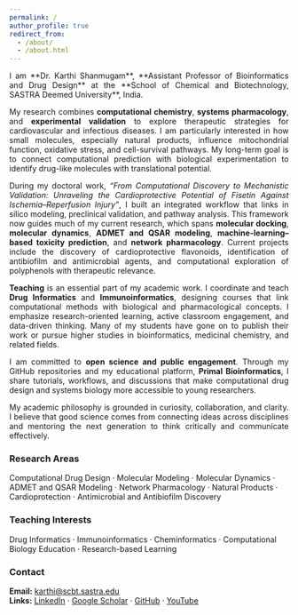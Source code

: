 ```yaml
---
permalink: /
author_profile: true
redirect_from: 
  - /about/
  - /about.html
---
```


<div align="justify">
I am **Dr. Karthi Shanmugam**, **Assistant Professor of Bioinformatics and Drug Design** at the **School of Chemical and Biotechnology, SASTRA Deemed University**, India.

My research combines **computational chemistry**, **systems pharmacology**, and **experimental validation** to explore therapeutic strategies for cardiovascular and infectious diseases. I am particularly interested in how small molecules, especially natural products, influence mitochondrial function, oxidative stress, and cell-survival pathways. My long-term goal is to connect computational prediction with biological experimentation to identify drug-like molecules with translational potential.

During my doctoral work, *“From Computational Discovery to Mechanistic Validation: Unraveling the Cardioprotective Potential of Fisetin Against Ischemia–Reperfusion Injury”*, I built an integrated workflow that links in silico modeling, preclinical validation, and pathway analysis. This framework now guides much of my current research, which spans **molecular docking**, **molecular dynamics**, **ADMET and QSAR modeling**, **machine-learning–based toxicity prediction**, and **network pharmacology**. Current projects include the discovery of cardioprotective flavonoids, identification of antibiofilm and antimicrobial agents, and computational exploration of polyphenols with therapeutic relevance.

**Teaching** is an essential part of my academic work. I coordinate and teach **Drug Informatics** and **Immunoinformatics**, designing courses that link computational methods with biological and pharmacological concepts. I emphasize research-oriented learning, active classroom engagement, and data-driven thinking. Many of my students have gone on to publish their work or pursue higher studies in bioinformatics, medicinal chemistry, and related fields.

I am committed to **open science and public engagement**. Through my GitHub repositories and my educational platform, **Primal Bioinformatics**, I share tutorials, workflows, and discussions that make computational drug design and systems biology more accessible to young researchers.

My academic philosophy is grounded in curiosity, collaboration, and clarity. I believe that good science comes from connecting ideas across disciplines and mentoring the next generation to think critically and communicate effectively.
</div>

### Research Areas
Computational Drug Design · Molecular Modeling · Molecular Dynamics · ADMET and QSAR Modeling · Network Pharmacology · Natural Products · Cardioprotection · Antimicrobial and Antibiofilm Discovery

### Teaching Interests
Drug Informatics · Immunoinformatics · Cheminformatics · Computational Biology Education · Research-based Learning

### Contact
**Email:** karthi@scbt.sastra.edu  
**Links:** [LinkedIn](https://www.linkedin.com/in/kshanmugam-phd/) · [Google Scholar](https://scholar.google.com/citations?user=EnEq7LkAAAAJ&hl=en) · [GitHub](https://github.com/primalbioinformatics) · [YouTube](https://www.youtube.com/@PrimalBioinformatics)

